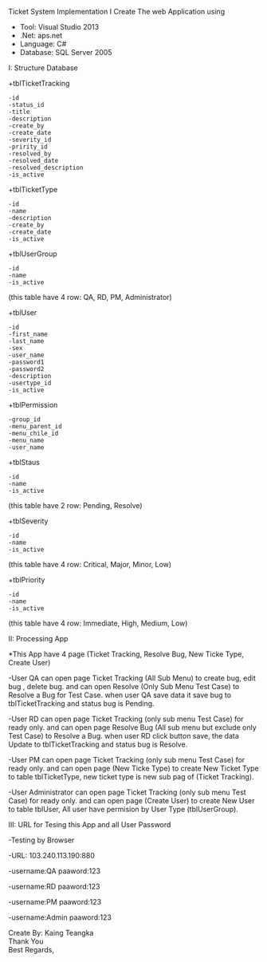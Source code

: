 Ticket System Implementation
I Create The web Application using
- Tool: Visual Studio 2013
- .Net: aps.net
- Language: C#
- Database: SQL Server 2005

I: Structure Database

  +tblTicketTracking  
  
    -id
    -status_id
    -title
    -description
    -create_by
    -create_date
    -severity_id
    -pririty_id
    -resolved_by
    -resolved_date
    -resolved_description
    -is_active
  
  +tblTicketType
  
    -id
    -name
    -description
    -create_by
    -create_date
    -is_active
    
  +tblUserGroup
  
    -id
    -name
    -is_active    
(this table have 4 row: QA, RD, PM, Administrator)     
  
  +tblUser
  
    -id
    -first_name
    -last_name
    -sex
    -user_name
    -password1
    -password2
    -description
    -usertype_id
    -is_active
    
  +tblPermission

    -group_id
    -menu_parent_id
    -menu_chile_id
    -menu_name
    -user_name
    
  +tblStaus
  
    -id
    -name
    -is_active    
(this table have 2 row: Pending, Resolve)

  +tblSeverity
  
    -id
    -name
    -is_active    
(this table have 4 row: Critical, Major, Minor, Low)

  +tblPriority
  
    -id
    -name
    -is_active    
(this table have 4 row: Immediate, High, Medium, Low) 
    
II: Processing App

  *This App have 4 page (Ticket Tracking, Resolve Bug, New Ticke Type, Create User)
  
  -User QA can open page Ticket Tracking (All Sub Menu) to create bug, edit bug , delete bug. 
  and can open Resolve (Only Sub Menu Test Case) to Resolve a Bug for Test Case.
  when user QA save data it save bug to tblTicketTracking and status bug is Pending.

  -User RD can open page Ticket Tracking (only sub menu Test Case) for ready only.
  and can open page Resolve Bug (All sub menu but exclude only Test Case) to Resolve a Bug.
  when user RD click button save, the data Update to tblTicketTracking and status bug is Resolve.
  
  -User PM can open page Ticket Tracking (only sub menu Test Case) for ready only.
  and can open page (New Ticke Type) to create New Ticket Type to table tblTicketType, new ticket type is new sub pag of (Ticket Tracking).
  
  -User Administrator can open page Ticket Tracking (only sub menu Test Case) for ready only.
  and can open page (Create User) to create New User to table tblUser, All user have permision by User Type (tblUserGroup).
  
  
III: URL for Tesing this App and all User Password

  -Testing by Browser
  
  -URL: 103.240.113.190:880
  
  -username:QA  paaword:123
  
  -username:RD  paaword:123
  
  -username:PM  paaword:123
  
  -username:Admin  paaword:123
  
  
  
  Create By: Kaing Teangka  
  Thank You  
  Best Regards,
  
    
  
    
